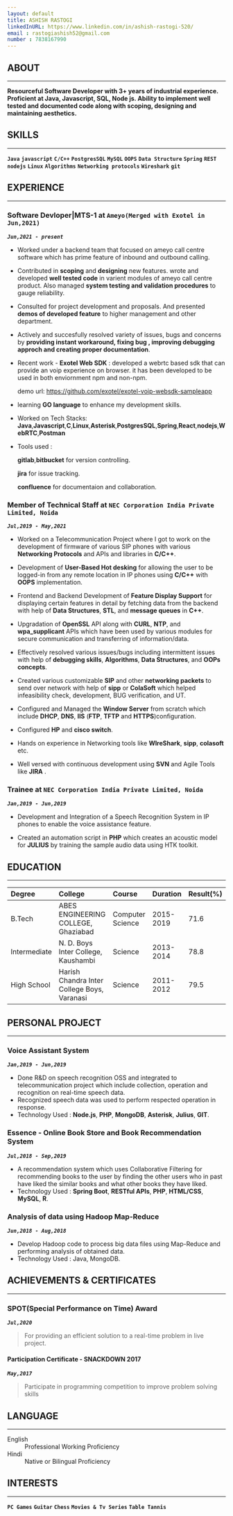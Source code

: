 ```yaml
---
layout: default
title: ASHISH RASTOGI
linkedInURL: https://www.linkedin.com/in/ashish-rastogi-520/
email : rastogiashish52@gmail.com
number : 7838167990
---
```


## ABOUT 
---

**Resourceful Software Developer with 3+ years of industrial experience. Proficient at Java, Javascript, SQL, Node js. Ability to implement well tested and documented code along with scoping, designing and maintaining aesthetics.**
## SKILLS
---

**`Java`**  **`javascript`** **`C/C++`** **`PostgresSQL`** **`MySQL`** **`OOPS`** **`Data Structure`** **`Spring`** **`REST`** **`nodejs`** **`Linux`** **`Algorithms`** **`Networking protocols`** **`Wireshark`**   **`git`** 

## EXPERIENCE
---
### Software Devloper|MTS-1 at **`Ameyo(Merged with Exotel in Jun,2021)`**

_**`Jun,2021 - present`**_

 - Worked under a backend team that focused on ameyo call centre software which has prime feature of inbound and outbound calling. 

- Contributed in **scoping** and **designing** new features. 
wrote and developed **well tested code** in varient modules of ameyo call centre product.
Also managed **system testing and validation procedures** to gauge reliability.

- Consulted for project development and proposals. And presented **demos of developed feature** to higher management and other department. 

- Actively and succesfully resolved variety of issues, bugs and concerns by **providing instant workaround, fixing bug , improving debugging approch and creating proper documentation**.

- Recent work - **Exotel Web SDK** : developed a webrtc based sdk that can provide an voip experience on browser. it has been developed to be used in both enviornment npm and non-npm.
    
    demo url: https://github.com/exotel/exotel-voip-websdk-sampleapp

- learning **GO language** to enhance my development skills.

- Worked on Tech Stacks: **Java**,**Javascript**,**C**,**Linux**,**Asterisk**,**PostgresSQL**,**Spring**,**React**,**nodejs**,**WebRTC**,**Postman**

- Tools used : 

    **gitlab**,**bitbucket** for version controlling. 
    
    **jira** for issue tracking.
    
    **confluence** for documentaion and collaboration.


### Member of Technical Staff at **`NEC Corporation India Private Limited, Noida`** 

_**`Jul,2019 - May,2021`**_

 - Worked on a Telecommunication Project where I got to work on the development of firmware of various SIP phones with various **Networking Protocols** and APIs and libraries in **C/C++**.

 - Development of **User-Based Hot desking** for allowing the user to be logged-in from any remote location in IP phones using **C/C++** with **OOPS** implementation.

 - Frontend and Backend Development of **Feature Display Support** for displaying certain features in detail by fetching data from the backend with help of **Data Structures**, **STL**, and **message queues** in **C++**.

 - Upgradation of **OpenSSL** API along with **CURL**, **NTP**, and **wpa_supplicant** APIs which have been used by various modules for secure communication and transferring of information/data.

 - Effectively resolved various issues/bugs including intermittent issues with help of **debugging skills**, **Algorithms**, **Data Structures**, and **OOPs concepts**.

 - Created various customizable **SIP** and other **networking packets** to send over network with help of **sipp** or **ColaSoft** which helped infeasibility check, development, BUG verification, and UT.

 - Configured and Managed the **Window Server** from scratch which include **DHCP**, **DNS**, **IIS** (**FTP**, **TFTP** and **HTTPS**)configuration.

 - Configured **HP** and **cisco switch**.

 - Hands on experience in Networking tools like **WIreShark**, **sipp**, **colasoft** etc.

 - Well versed with continuous development using **SVN** and Agile Tools like **JIRA** .

### Trainee at **`NEC Corporation India Private Limited, Noida`**

_**`Jan,2019 - Jun,2019`**_

 - Development and Integration of a Speech Recognition System in IP phones to enable the voice assistance feature.

 - Created an automation script in **PHP** which creates an acoustic model for **JULIUS** by training the sample audio data using HTK toolkit.

## EDUCATION
---

| Degree     | College                                    | Course          | Duration | Result(%)|
|:-----------|:-------------------------------------------|:----------------|:---------|:---------|
|B.Tech      | ABES ENGINEERING COLLEGE, Ghaziabad        | Computer Science| 2015-2019| 71.6     |
|Intermediate| N. D. Boys Inter College, Kaushambi        | Science         | 2013-2014| 78.8     |
|High School | Harish Chandra Inter College Boys, Varanasi| Science         | 2011-2012| 79.5     |

## PERSONAL PROJECT
---
### Voice Assistant System
_**`Jan,2019 - Jun,2019`**_
 - Done R&D on speech recognition OSS and integrated to telecommunication project which include collection, operation and recognition on real-time speech data.
 - Recognized speech data was used to perform respected operation in response.
 - Technology Used : **Node.js**, **PHP**, **MongoDB**, **Asterisk**, **Julius**, **GIT**.

### Essence - Online Book Store and Book Recommendation System
_**`Jul,2018 - Sep,2019`**_
 - A recommendation system which uses Collaborative Filtering for recommending books to the user by finding the other users who in past have liked the similar books and what other books they have liked.
 - Technology Used : **Spring Boot**, **RESTful APIs**, **PHP**, **HTML/CSS**, **MySQL**, **R**.

### Analysis of data using Hadoop Map-Reduce
_**`Jun,2018 - Aug,2018`**_
 - Develop Hadoop code to process big data files using Map-Reduce and performing analysis of obtained data.
 - Technology Used : Java, MongoDB.
 
## ACHIEVEMENTS & CERTIFICATES
---
### SPOT(Special Performance on Time) Award
_**`Jul,2020`**_
> For providing an efficient solution to a real-time problem in live project.

#### Participation Certificate - SNACKDOWN 2017
_**`May,2017`**_
> Participate in programming competition to improve problem solving skills

## LANGUAGE
---
<dl>
<dt>English</dt>
<dd>Professional Working Proficiency</dd>
<dt>Hindi</dt>
<dd>Native or Bilingual Proficiency</dd>
</dl>

## INTERESTS
---
**`PC Games`** **`Guitar`** **`Chess`** **`Movies & Tv Series`** **`Table Tannis`**
